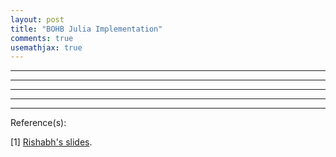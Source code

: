 ```yaml
---
layout: post
title: "BOHB Julia Implementation"
comments: true
usemathjax: true
---
```


---


------------------------------------------------------------------------



------------------------------------------------------------------------



------------------------------------------------------------------------



------------------------------------------------------------------------
Reference(s):

[1] <a href="https://github.com/rishabhk108/AdvancedOptML/blob/main/slides/CS7301_Lecture_4_2.pdf">Rishabh's slides</a>.
